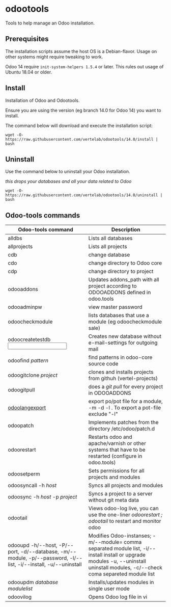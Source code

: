# odootools

Tools to help manage an Odoo installation.

## Prerequisites

The installation scripts assume the host OS is a Debian-flavor. Usage on other
systems might require tweaking to work.

Odoo 14 require `init-system-helpers 1.5.4` or later. This rules out usage of
Ubuntu 18.04 or older.

## Install

Installation of Odoo and Odootools.

Ensure you are using the version (eg branch 14.0 for Odoo 14) you want to install.

The command below will download and execute the installation script:
```
wget -O- https://raw.githubusercontent.com/vertelab/odootools/14.0/install | bash
```
## Uninstall

Use the command below to uninstall your Odoo installation.

*this drops your databases and all your data related to Odoo*
```
wget -O- https://raw.githubusercontent.com/vertelab/odootools/14.0/uninstall | bash
```

## Odoo-tools commands

Odoo-tools command |Description
--- | ---
 alldbs                    | Lists all databases             
 allprojects               | Lists all projects              
 cdb                       | change database                 
 cdo                       | change directory to Odoo core   
 cdp                       | change directory to project     
 odooaddons                | Updates addons_path with all project according to ODOOADDONS defined in odoo.tools
 odooadminpw               | view master password
 odoocheckmodule   <module>        | lists databases that use a module (eg odoocheckmodule sale)
 odoocreatetestdb <database name> <input file or stdin> | Creates new database without e-mail-settings for outgoing mail
 odoofind *pattern*        | find patterns in odoo-core source code                     
 odoogitclone *project*    | clones and installs projects from githuh (vertel-projects)   
 odoogitpull    | does a *git pull* for every project in ODOOADDONS  
 [odoolangexport](https://github.com/vertelab/odootools/blob/14.0/odoolangexport.pdf)    | export po/pot file for a module, -m <module> -d <database> -l <language>. To export a pot-file exclude "-l"
 odoopatch                 | Implements patches from the directory /etc/odoo/patch.d        
 odoorestart               | Restarts odoo and apache/varnish or other systems that have to be restarted (configure in odoo.tools)
 odoosetperm               | Sets permissions for all projects and modules
 odoosyncall -h *host*     | Syncs all projects and modules
 odoosync -h *host* -p *project* | Syncs a project to a server without git meta data           
 odootail                  | Views odoo-log live, you can use the one-liner *odoorestart ; odootail* to restart and monitor odoo
odooupd -h/--host, -P/--port, -d/--database, -m/--module, -p/--password, -l/--list, -i/--install, -u/--uninstall | Modifies Odoo-instanses; -m/--module=	comma separated  module list, -i/--install	install or upgrade modules  -u, --uninstall	uninstall modules, -c/--check coma separeted module list
odooupdm *database* *modulelist*      | Installs/updates modules in single user mode                
 odoovilog                 | Opens Odoo log file in vi       

